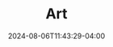 ---
title: Art
Theatre: A Classic Theatre
Venue: The Center for Spiritual Living
Season: 
date: 2024-08-06T11:43:29-04:00
opening_date: 2023-11-03
closing_date: 2023-11-03
showtimes:
- 2023-11-03 19:30:00
featured_image: 2023-Art.webp
featured_image_alt: 
featured_image_caption: 
featured_image_attr: 
featured_image_attr_link: 
playbill:
Website: https://www.aclassictheatre.org/2023-2024-season
Tickets: https://www.aclassictheatre.org/act-tickets
show_details: 
  - Playwright: "[[w:Yasmina Reza]]"
  - Translator: "[[w:Christopher Hampton]]"
cast:
  - Marc: Scott Broughton
  - Serge: David Buchman
  - Yvan: Cameron Hodges
crew:
  - Director: David Buchman
orchestra:
genres: 
- Staged Reading
- Comedy
Description: 
---